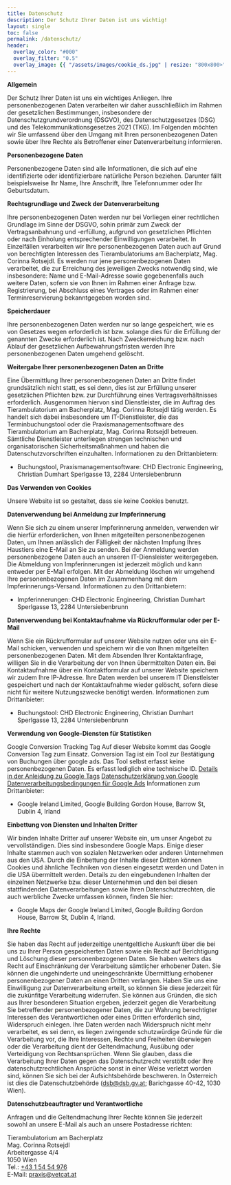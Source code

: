 ```yaml
---
title: Datenschutz
description: Der Schutz Ihrer Daten ist uns wichtig!
layout: single
toc: false
permalink: /datenschutz/
header:
  overlay_color: "#000"
  overlay_filter: "0.5"
  overlay_image: {{ "/assets/images/cookie_ds.jpg" | resize: "800x800>" }}
---
```


**Allgemein** 

Der Schutz Ihrer Daten ist uns ein wichtiges Anliegen. Ihre personenbezogenen Daten verarbeiten wir daher ausschließlich im Rahmen der gesetzlichen Bestimmungen, insbesondere der Datenschutzgrundverordnung (DSGVO), des Datenschutzgesetzes (DSG) und des Telekommunikationsgesetzes 2021 (TKG). Im Folgenden möchten wir Sie umfassend über den Umgang mit Ihren personenbezogenen Daten sowie über Ihre Rechte als Betroffener einer Datenverarbeitung informieren. 

**Personenbezogene Daten**

Personenbezogene Daten sind alle Informationen, die sich auf eine identifizierte oder identifizierbare natürliche Person beziehen. Darunter fällt beispielsweise Ihr Name, Ihre Anschrift, Ihre Telefonnummer oder Ihr Geburtsdatum. 

**Rechtsgrundlage und Zweck der Datenverarbeitung**

Ihre personenbezogenen Daten werden nur bei Vorliegen einer rechtlichen Grundlage im Sinne der DSGVO, sohin primär zum Zweck der Vertragsanbahnung und -erfüllung, aufgrund von gesetzlichen Pflichten oder nach Einholung entsprechender Einwilligungen verarbeitet. 
In Einzelfällen verarbeiten wir Ihre personenbezogenen Daten auch auf Grund von berechtigten Interessen des Tierambulatoriums am Bacherplatz, Mag. Corinna Rotsejdl. Es werden nur jene personenbezogenen Daten verarbeitet, die zur Erreichung des jeweiligen Zwecks notwendig sind, wie insbesondere: Name und E-Mail-Adresse sowie gegebenenfalls auch weitere Daten, sofern sie von Ihnen im Rahmen einer Anfrage bzw. Registrierung, bei Abschluss eines Vertrages oder im Rahmen einer Terminreservierung bekanntgegeben worden sind. 

**Speicherdauer**

Ihre personenbezogenen Daten werden nur so lange gespeichert, wie es von Gesetzes wegen erforderlich ist bzw. solange dies für die Erfüllung der genannten Zwecke erforderlich ist. Nach Zweckerreichung bzw. nach Ablauf der gesetzlichen Aufbewahrungsfristen werden Ihre personenbezogenen Daten umgehend gelöscht. 

**Weitergabe Ihrer personenbezogenen Daten an Dritte**

Eine Übermittlung Ihrer personenbezogenen Daten an Dritte findet grundsätzlich nicht statt, es sei denn, dies ist zur Erfüllung unserer gesetzlichen Pflichten bzw. zur Durchführung eines Vertragsverhältnisses erforderlich. 
Ausgenommen hiervon sind Dienstleister, die im Auftrag des Tierambulatorium am Bacherplatz, Mag. Corinna Rotsejdl tätig werden. Es handelt sich dabei insbesondere um IT-Dienstleister, die das Terminbuchungstool oder die Praxismanagementsoftware des Tierambulatorium am Bacherplatz, Mag. Corinna Rotsejdl betreuen. Sämtliche Dienstleister unterliegen strengen technischen und organisatorischen Sicherheitsmaßnahmen und haben die Datenschutzvorschriften einzuhalten. 
Informationen zu den Drittanbietern:
-	Buchungstool, Praxismanagementsoftware: CHD Electronic Engineering, Christian Dumhart Sperlgasse 13, 2284 Untersiebenbrunn

**Das Verwenden von Cookies**

Unsere Website ist so gestaltet, dass sie keine Cookies benutzt.

**Datenverwendung bei Anmeldung zur Impferinnerung**

Wenn Sie sich zu einem unserer Impferinnerung anmelden, verwenden wir die hierfür erforderlichen, von Ihnen mitgeteilten personenbezogenen Daten, um Ihnen anlässlich der Fälligkeit der nächsten Impfung Ihres Haustiers eine E-Mail an Sie zu senden. Bei der Anmeldung werden personenbezogene Daten auch an unseren IT-Diensleister weitergegeben. Die Abmeldung von Impferinnerungen ist jederzeit möglich und kann entweder per E-Mail erfolgen. Mit der Abmeldung löschen wir umgehend Ihre personenbezogenen Daten im Zusammenhang mit dem Impferinnerungs-Versand.
Informationen zu den Drittanbietern:
-	Impferinnerungen: CHD Electronic Engineering, Christian Dumhart Sperlgasse 13, 2284 Untersiebenbrunn

**Datenverwendung bei Kontaktaufnahme via Rückrufformular oder per E-Mail**

Wenn Sie ein Rückrufformular auf unserer Website nutzen oder uns ein E-Mail schicken, verwenden und speichern wir die von Ihnen mitgeteilten personenbezogenen Daten. Mit dem Absenden Ihrer Kontaktanfrage, willigen Sie in die Verarbeitung der von Ihnen übermittelten Daten ein. Bei Kontaktaufnahme über ein Kontaktformular auf unserer Website speichern wir zudem Ihre IP-Adresse. Ihre Daten werden bei unserem IT Dienstleister gespeichert und nach der Kontaktaufnahme wieder gelöscht, sofern diese nicht für weitere Nutzungszwecke benötigt werden. 
Informationen zum Drittanbieter:
-	Buchungstool: CHD Electronic Engineering, Christian Dumhart Sperlgasse 13, 2284 Untersiebenbrunn

**Verwendung von Google-Diensten für Statistiken**

Google Conversion Tracking Tag 
Auf dieser Website kommt das Google Conversion Tag zum Einsatz. Conversion Tag ist ein Tool zur Bestätigung von Buchungen über google ads. Das Tool selbst erfasst keine personenbezogenen Daten. Es erfasst lediglich eine technische ID. 
[Details in der Anleidung zu Google Tags](https://developers.google.com/tag-platform/devguides/cross-domain)
[Datenschutzerklärung von Google](https://policies.google.com/privacy)
[Datenverarbeitungsbedingungen für Google Ads](https://privacy.google.com/businesses/processorterms/)
Informationen zum Drittanbieter:
-	Google Ireland Limited, Google Building Gordon House, Barrow St, Dublin 4, Irland

**Einbettung von Diensten und Inhalten Dritter**

Wir binden Inhalte Dritter auf unserer Website ein, um unser Angebot zu vervollständigen. Dies sind insbesondere Google Maps. Einige dieser Inhalte stammen auch von sozialen Netzwerken oder anderen Unternehmen aus den USA. Durch die Einbettung der Inhalte dieser Dritten können Cookies und ähnliche Techniken von diesen eingesetzt werden und Daten in die USA übermittelt werden. Details zu den eingebundenen Inhalten der einzelnen Netzwerke bzw. dieser Unternehmen und den bei diesen stattfindenden Datenverarbeitungen sowie Ihren Datenschutzrechten, die auch werbliche Zwecke umfassen können, finden Sie hier:
-	Google Maps der Google Ireland Limited, Google Building Gordon House, Barrow St, Dublin 4, Irland.


**Ihre Rechte**

Sie haben das Recht auf jederzeitige unentgeltliche Auskunft über die bei uns zu Ihrer Person gespeicherten Daten sowie ein Recht auf Berichtigung und Löschung dieser personenbezogenen Daten. Sie haben weiters das Recht auf Einschränkung der Verarbeitung sämtlicher erhobener Daten. Sie können die ungehinderte und uneingeschränkte Übermittlung erhobener personenbezogener Daten an einen Dritten verlangen. Haben Sie uns eine Einwilligung zur Datenverarbeitung erteilt, so können Sie diese jederzeit für die zukünfitge Verarbeitung widerrufen. 
Sie können aus Gründen, die sich aus Ihrer besonderen Situation ergeben, jederzeit gegen die Verarbeitung Sie betreffender personenbezogener Daten, die zur Wahrung berechtigter Interessen des Verantwortlichen oder eines Dritten erforderlich sind, Widerspruch einlegen. Ihre Daten werden nach Widerspruch nicht mehr verarbeitet, es sei denn, es liegen zwingende schutzwürdige Gründe für die Verarbeitung vor, die Ihre Interessen, Rechte und Freiheiten überwiegen oder die Verarbeitung dient der Geltendmachung, Ausübung oder Verteidigung von Rechtsansprüchen. 
Wenn Sie glauben, dass die Verarbeitung Ihrer Daten gegen das Datenschutzrecht verstößt oder Ihre datenschutzrechtlichen Ansprüche sonst in einer Weise verletzt worden sind, können Sie sich bei der Aufsichtsbehörde beschweren. In Österreich ist dies die Datenschutzbehörde (dsb@dsb.gv.at; Barichgasse 40-42, 1030 Wien).  

**Datenschutzbeauftragter und Verantwortliche**

Anfragen und die Geltendmachung Ihrer Rechte können Sie jederzeit sowohl an unsere E-Mail als auch an unsere Postadresse richten:<br />

Tierambulatorium am Bacherplatz<br />
Mag. Corinna Rotsejdl<br />
Arbeitergasse 4/4<br />
1050 Wien<br />
Tel.: <a href="tel:+43 1 54 54 976">+43 1 54 54 976</a><br />
E-Mail: <i class="fas fa-fw fa-envelope"></i> <a href="mailto:praxis@vetcat.at">praxis@vetcat.at</a>  